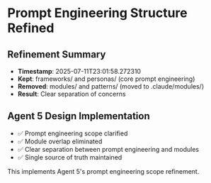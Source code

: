 # Prompt Engineering Structure Refined

## Refinement Summary
- **Timestamp**: 2025-07-11T23:01:58.272310
- **Kept**: frameworks/ and personas/ (core prompt engineering)
- **Removed**: modules/ and patterns/ (moved to .claude/modules/)
- **Result**: Clear separation of concerns

## Agent 5 Design Implementation
- ✅ Prompt engineering scope clarified
- ✅ Module overlap eliminated  
- ✅ Clear separation between prompt engineering and modules
- ✅ Single source of truth maintained

This implements Agent 5's prompt engineering scope refinement.
